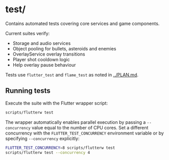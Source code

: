 # test/

Contains automated tests covering core services and game components.

Current suites verify:

- Storage and audio services
- Object pooling for bullets, asteroids and enemies
- OverlayService overlay transitions
- Player shot cooldown logic
- Help overlay pause behaviour

Tests use `flutter_test` and `flame_test` as noted in [../PLAN.md](../PLAN.md).

## Running tests

Execute the suite with the Flutter wrapper script:

```bash
scripts/flutterw test
```

The wrapper automatically enables parallel execution by passing a
`--concurrency` value equal to the number of CPU cores. Set a different
concurrency with the `FLUTTER_TEST_CONCURRENCY` environment variable or by
specifying `--concurrency` explicitly:

```bash
FLUTTER_TEST_CONCURRENCY=8 scripts/flutterw test
scripts/flutterw test --concurrency 4
```
